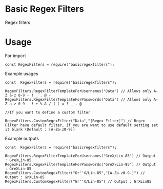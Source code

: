 # Basic Regex Filters
Regex filters
# Usage
For import

    const RegexFilters = require("basicregexfilters");
Example usages

    const  RegexFilters = require("basicregexfilters");
    
    RegexFilters.RegexFilterTemplateForUsernames("Data") // Allows only A-Z a-z 0-9 - ! _ . @ -
    RegexFilters.RegexFilterTemplateForPasswords("Data") // Allows only A-Z a-z 0-9 - ! + % & / ( ) = ? _ . @ -
    
    //If you want to define a custom filter
    
    RegexFilters.CustomRegexFilter("Data","[Regex Filter]") // Regex Filter have default filter, if you are want to use default setting set it blank (Default : [A-Za-z0-9])

Example outputs

    const  RegexFilters = require("basicregexfilters");
    
    RegexFilters.RegexFilterTemplateForUsernames("GreX/Lin-85") // Output : GreXLin-85
    RegexFilters.RegexFilterTemplateForPasswords("GreX\Lin-85") // Output : GreXLin-85
    RegexFilters.CustomRegexFilter("Gr''X/Lin-85","[A-Za-z0-9-]") // Output : GrXLin-85
    RegexFilters.CustomRegexFilter("Gr''X/Lin-85") // Output : GrXLin85

